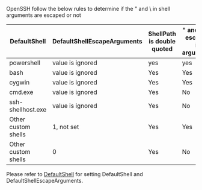 OpenSSH follow the below rules to determine if the " and \ in shell arguments are escaped or not

|  DefaultShell | DefaultShellEscapeArguments  |ShellPath is double quoted |" and \ are escaped in arguments|
|---|--|--|--|
| powershell  | value is ignored| yes | yes |
|  bash | value is ignored | Yes | Yes|
|  cygwin |  value is ignored | Yes | Yes |
|  cmd.exe |  value is ignored | Yes  | No |
|  ssh-shellhost.exe | value is ignored | Yes  | No |
|  Other custom shells | 1, not set | Yes  | Yes |
|  Other custom shells | 0 | Yes | No|

Please refer to [DefaultShell](https://github.com/PowerShell/Win32-OpenSSH/wiki/DefaultShell) for setting DefaultShell and DefaultShellEscapeArguments. 